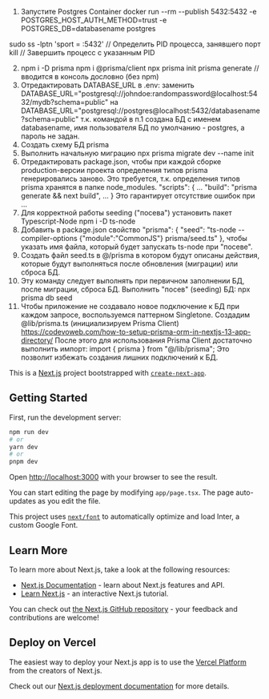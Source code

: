1. Запустите Postgres Container
docker run --rm --publish 5432:5432 -e POSTGRES_HOST_AUTH_METHOD=trust -e POSTGRES_DB=databasename postgres

sudo ss -lptn 'sport = :5432' // Определить PID процесса, занявшего порт
kill <pid> // Завершить процесс с указанным PID

2. npm i -D prisma
   npm i @prisma/client
   npx prisma init
   prisma generate //вводится в консоль дословно (без npm)
3. Отредактировать DATABASE_URL в .env:
заменить
DATABASE_URL="postgresql://johndoe:randompassword@localhost:5432/mydb?schema=public"
на
   DATABASE_URL="postgresql://postgres@localhost:5432/databasename?schema=public"
т.к. командой в п.1 создана БД с именем databasename, имя пользователя БД по умолчанию -  postgres, а пароль не задан.
4. Создать схему БД prisma
5. Выполнить начальную миграцию
   npx prisma migrate dev --name init
6. Отредактировать package.json, чтобы при каждой сборке production-версии проекта определения типов prisma 
   генерировались заново. Это требуется, т.к. определения типов prisma хранятся в папке node_modules.
   "scripts": {
   ...
   "build": "prisma generate && next build",
   ...
}
Это гарантирует отсутствие ошибок при ...
7. Для корректной работы seeding ("посева") установить пакет Typescript-Node
   npm i -D ts-node
8. Добавить в package.json свойство
   "prisma": {
   "seed": "ts-node --compiler-options {\"module\":\"CommonJS\"} prisma/seed.ts"
   },
чтобы указать имя файла, который будет запускать ts-node при "посеве".
9. Создать файл seed.ts в @/prisma
в котором будут описаны действия, которые будут выполняться после обновления (миграции) или сброса БД.
10. Эту команду следует выполнять при первичном заполнении БД, после миграции, сброса БД.
Выполнить "посев" (seeding) БД:
   npx prisma db seed
11. Чтобы приложение не создавало новое подключение к БД при каждом запросе,
воспользуемся паттерном Singletone.
Создадим @lib/prisma.ts (инициализируем Prisma Client)
    https://codevoweb.com/how-to-setup-prisma-orm-in-nextjs-13-app-directory/
После этого для использования Prisma Client достаточно выполнить импорт:
 import { prisma } from "@/lib/prisma";
Это позволит избежать создания лишних подключений к БД.


This is a [Next.js](https://nextjs.org/) project bootstrapped with [`create-next-app`](https://github.com/vercel/next.js/tree/canary/packages/create-next-app).

## Getting Started

First, run the development server:

```bash
npm run dev
# or
yarn dev
# or
pnpm dev
```

Open [http://localhost:3000](http://localhost:3000) with your browser to see the result.

You can start editing the page by modifying `app/page.tsx`. The page auto-updates as you edit the file.

This project uses [`next/font`](https://nextjs.org/docs/basic-features/font-optimization) to automatically optimize and load Inter, a custom Google Font.

## Learn More

To learn more about Next.js, take a look at the following resources:

- [Next.js Documentation](https://nextjs.org/docs) - learn about Next.js features and API.
- [Learn Next.js](https://nextjs.org/learn) - an interactive Next.js tutorial.

You can check out [the Next.js GitHub repository](https://github.com/vercel/next.js/) - your feedback and contributions are welcome!

## Deploy on Vercel

The easiest way to deploy your Next.js app is to use the [Vercel Platform](https://vercel.com/new?utm_medium=default-template&filter=next.js&utm_source=create-next-app&utm_campaign=create-next-app-readme) from the creators of Next.js.

Check out our [Next.js deployment documentation](https://nextjs.org/docs/deployment) for more details.
